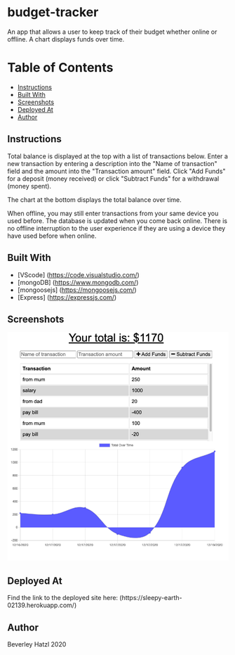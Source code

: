 # budget-tracker
An app that allows a user to keep track of their budget whether online or offline. A chart displays funds over time.

# Table of Contents
* [Instructions](#instructions)
* [Built With](#built-with)
* [Screenshots](#screenshots)
* [Deployed At](#deployed-at)
* [Author](#author)

## Instructions
<p>Total balance is displayed at the top with a list of transactions below. Enter a new transaction by entering a description into the "Name of transaction" field and the amount into the "Transaction amount" field. Click "Add Funds" for a deposit (money received) or click "Subtract Funds" for a withdrawal (money spent).</p>
<p>The chart at the bottom displays the total balance over time.</p>
<p>When offline, you may still enter transactions from your same device you used before. The database is updated when you come back online. There is no offline interruption to the user experience if they are using a device they have used before when online.</p>

## Built With

* [VScode] (https://code.visualstudio.com/) 
* [mongoDB] (https://www.mongodb.com/)
* [mongoosejs] (https://mongoosejs.com/)
* [Express] (https://expressjs.com/)

## Screenshots

![Screenshot of page showing total balance and chart](/public/images/image1.png)

## Deployed At
<p>Find the link to the deployed site here: (https://sleepy-earth-02139.herokuapp.com/)</p>

## Author
Beverley Hatzl 2020